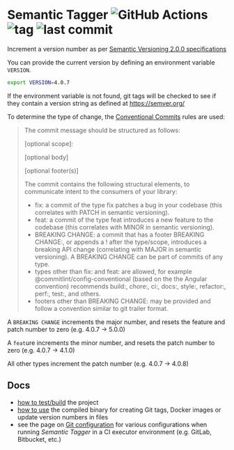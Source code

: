 # Semantic Tagger ![GitHub Actions](https://img.shields.io/github/workflow/status/mpdred/semantic-tagger/Pipeline/master) ![tag](https://img.shields.io/github/v/tag/mpdred/semantic-tagger) ![last commit](https://img.shields.io/github/last-commit/mpdred/semantic-tagger)

Increment a version number as per [Semantic Versioning 2.0.0 specifications](https://semver.org/)

You can provide the current version by defining an environment variable `VERSION`.
```bash
export VERSION=4.0.7
```

If the environment variable is not found, git tags will be checked to see if they contain a version string as defined at https://semver.org/

To determine the type of change, the [Conventional Commits](https://www.conventionalcommits.org/en/v1.0.0/) rules are used:
> The commit message should be structured as follows:
>
>  <type>[optional scope]: <description>
>
>  [optional body]
>
>  [optional footer(s)]
>
> The commit contains the following structural elements, to communicate intent to the consumers of your library:
> - fix: a commit of the type fix patches a bug in your codebase (this correlates with PATCH in semantic versioning).
> - feat: a commit of the type feat introduces a new feature to the codebase (this correlates with MINOR in semantic versioning).
> - BREAKING CHANGE: a commit that has a footer BREAKING CHANGE:, or appends a ! after the type/scope, introduces a breaking API change (correlating with MAJOR in semantic versioning). A BREAKING CHANGE can be part of commits of any type.
> - types other than fix: and feat: are allowed, for example @commitlint/config-conventional (based on the the Angular convention) recommends build:, chore:, ci:, docs:, style:, refactor:, perf:, test:, and others.
> - footers other than BREAKING CHANGE: <description> may be provided and follow a convention similar to git trailer format.

A `BREAKING CHANGE` increments the major number, and resets the feature and patch number to zero (e.g. 4.0.7 -> 5.0.0)

A `feat`ure increments the minor number, and resets the patch number to zero (e.g. 4.0.7 -> 4.1.0)

All other types increment the patch number (e.g. 4.0.7 -> 4.0.8)



## Docs
- [how to test/build](docs/build.md) the project
- [how to use](docs/usage.md) the compiled binary for creating Git tags, Docker images or update version numbers in files
- see the page on [Git configuration](docs/git.md) for various configurations when running _Semantic Tagger_ in a CI executor environment (e.g. GitLab, Bitbucket, etc.)